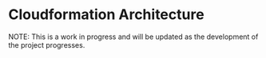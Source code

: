 # Cloudformation Architecture

NOTE: This is a work in progress and will be updated as the development of the project progresses.